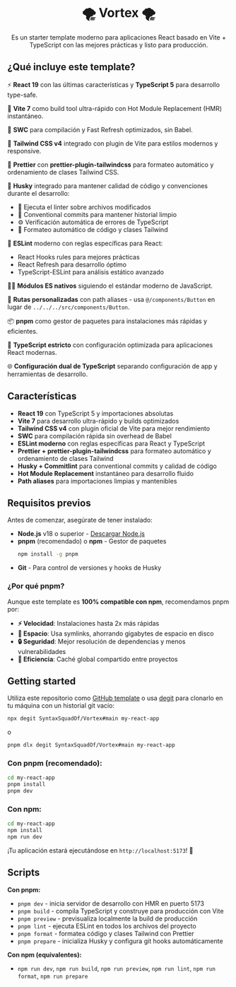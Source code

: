 <h1 align="center">🌪️ Vortex 🌪️</h1>

<p align="center">
  Es un starter template moderno para aplicaciones React basado en Vite + TypeScript con las mejores prácticas y listo para producción.
</p>

## ¿Qué incluye este template?

⚡️ **React 19** con las últimas características y **TypeScript 5** para desarrollo type-safe.

🚀 **Vite 7** como build tool ultra-rápido con Hot Module Replacement (HMR) instantáneo.

👷 **SWC** para compilación y Fast Refresh optimizados, sin Babel.

🎨 **Tailwind CSS v4** integrado con plugin de Vite para estilos modernos y responsive.

💅 **Prettier** con **prettier-plugin-tailwindcss** para formateo automático y ordenamiento de clases Tailwind CSS.

🐶 **Husky** integrado para mantener calidad de código y convenciones durante el desarrollo:

- 💅 Ejecuta el linter sobre archivos modificados
- 💬 Conventional commits para mantener historial limpio
- ⚙️ Verificación automática de errores de TypeScript
- 🎨 Formateo automático de código y clases Tailwind

🔧 **ESLint** moderno con reglas específicas para React:

- React Hooks rules para mejores prácticas
- React Refresh para desarrollo óptimo
- TypeScript-ESLint para análisis estático avanzado

🐦‍🔥 **Módulos ES nativos** siguiendo el estándar moderno de JavaScript.

📌 **Rutas personalizadas** con path aliases - usa `@/components/Button` en lugar de `../../../src/components/Button`.

📦 **pnpm** como gestor de paquetes para instalaciones más rápidas y eficientes.

🎯 **TypeScript estricto** con configuración optimizada para aplicaciones React modernas.

🌐 **Configuración dual de TypeScript** separando configuración de app y herramientas de desarrollo.

## Características

- **React 19** con TypeScript 5 y importaciones absolutas
- **Vite 7** para desarrollo ultra-rápido y builds optimizados
- **Tailwind CSS v4** con plugin oficial de Vite para mejor rendimiento
- **SWC** para compilación rápida sin overhead de Babel
- **ESLint moderno** con reglas específicas para React y TypeScript
- **Prettier + prettier-plugin-tailwindcss** para formateo automático y ordenamiento de clases Tailwind
- **Husky + Commitlint** para conventional commits y calidad de código
- **Hot Module Replacement** instantáneo para desarrollo fluido
- **Path aliases** para importaciones limpias y mantenibles

## Requisitos previos

Antes de comenzar, asegúrate de tener instalado:

- **Node.js** v18 o superior - [Descargar Node.js](https://nodejs.org/)
- **pnpm** (recomendado) o **npm** - Gestor de paquetes
  ```bash
  npm install -g pnpm
  ```
- **Git** - Para control de versiones y hooks de Husky

### ¿Por qué pnpm?

Aunque este template es **100% compatible con npm**, recomendamos pnpm por:

- **⚡ Velocidad**: Instalaciones hasta 2x más rápidas
- **💾 Espacio**: Usa symlinks, ahorrando gigabytes de espacio en disco
- **🔒 Seguridad**: Mejor resolución de dependencias y menos vulnerabilidades
- **🎯 Eficiencia**: Caché global compartido entre proyectos

## Getting started

Utiliza este repositorio como [GitHub template](https://github.com/SyntaxSquadOf/Vortex/generate) o usa [degit](https://github.com/Rich-Harris/degit) para clonarlo en tu máquina con un historial git vacío:

```bash
npx degit SyntaxSquadOf/Vortex#main my-react-app
```

o

```bash
pnpm dlx degit SyntaxSquadOf/Vortex#main my-react-app
```

### Con pnpm (recomendado):

```bash
cd my-react-app
pnpm install
pnpm dev
```

### Con npm:

```bash
cd my-react-app
npm install
npm run dev
```

¡Tu aplicación estará ejecutándose en `http://localhost:5173`! 🎉

## Scripts

**Con pnpm:**

- `pnpm dev` - inicia servidor de desarrollo con HMR en puerto 5173
- `pnpm build` - compila TypeScript y construye para producción con Vite
- `pnpm preview` - previsualiza localmente la build de producción
- `pnpm lint` - ejecuta ESLint en todos los archivos del proyecto
- `pnpm format` - formatea código y clases Tailwind con Prettier
- `pnpm prepare` - inicializa Husky y configura git hooks automáticamente

**Con npm (equivalentes):**

- `npm run dev`, `npm run build`, `npm run preview`, `npm run lint`, `npm run format`, `npm run prepare`

<!-- ## Estructura del proyecto

```
src/
├── components/          # Componentes reutilizables
├── assets/             # Imágenes, iconos, etc.
├── App.tsx            # Componente principal
├── App.css           # Estilos del componente principal
├── main.tsx          # Punto de entrada de la aplicación
├── index.css         # Estilos globales
└── vite-env.d.ts     # Tipos de Vite
``` -->

<!-- ## Configuración avanzada

### ESLint para producción

Para aplicaciones de producción, recomendamos habilitar reglas type-aware más estrictas en `eslint.config.js`:

```js
export default tseslint.config({
  extends: [
    ...tseslint.configs.recommendedTypeChecked,
    // O para reglas más estrictas:
    ...tseslint.configs.strictTypeChecked,
  ],
  languageOptions: {
    parserOptions: {
      project: ["./tsconfig.node.json", "./tsconfig.app.json"],
      tsconfigRootDir: import.meta.dirname,
    },
  },
});
```

### Tailwind CSS

Tailwind está configurado con el plugin oficial de Vite para mejor rendimiento. Puedes personalizar tu configuración en los archivos de Tailwind según tus necesidades.

### Prettier + Tailwind CSS

El proyecto incluye **prettier-plugin-tailwindcss** que automáticamente:

- **Ordena las clases Tailwind** según el orden recomendado oficial
- **Formatea el código** manteniendo consistencia en todo el proyecto
- **Detecta conflictos** de clases y los resuelve automáticamente -->

